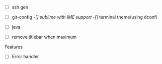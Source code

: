
-[ ] ssh gen
-[ ] git-config
-[*] sublime with IME support
-[*] terminal theme(using dconf)
-[ ] java
-[ ] remove titlebar when maximum


Features
-[ ] Error handler





